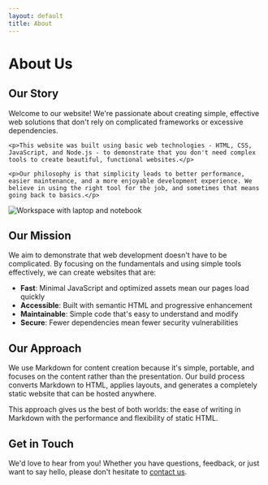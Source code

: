 ```yaml
---
layout: default
title: About
---
```


# About Us

<div class="about-section">
  <div class="about-content">
    <h2>Our Story</h2>
    <p>Welcome to our website! We're passionate about creating simple, effective web solutions that don't rely on complicated frameworks or excessive dependencies.</p>
    
    <p>This website was built using basic web technologies - HTML, CSS, JavaScript, and Node.js - to demonstrate that you don't need complex tools to create beautiful, functional websites.</p>
    
    <p>Our philosophy is that simplicity leads to better performance, easier maintenance, and a more enjoyable development experience. We believe in using the right tool for the job, and sometimes that means going back to basics.</p>
  </div>
  
  <div class="about-image">
    <img src="https://images.unsplash.com/photo-1499750310107-5fef28a66643?ixlib=rb-4.0.3&ixid=MnwxMjA3fDB8MHxwaG90by1wYWdlfHx8fGVufDB8fHx8&auto=format&fit=crop&w=2340&q=80" alt="Workspace with laptop and notebook">
  </div>
</div>

## Our Mission

We aim to demonstrate that web development doesn't have to be complicated. By focusing on the fundamentals and using simple tools effectively, we can create websites that are:

- **Fast**: Minimal JavaScript and optimized assets mean our pages load quickly
- **Accessible**: Built with semantic HTML and progressive enhancement
- **Maintainable**: Simple code that's easy to understand and modify
- **Secure**: Fewer dependencies mean fewer security vulnerabilities

## Our Approach

We use Markdown for content creation because it's simple, portable, and focuses on the content rather than the presentation. Our build process converts Markdown to HTML, applies layouts, and generates a completely static website that can be hosted anywhere.

This approach gives us the best of both worlds: the ease of writing in Markdown with the performance and flexibility of static HTML.

## Get in Touch

We'd love to hear from you! Whether you have questions, feedback, or just want to say hello, please don't hesitate to [contact us](/contact.html).
